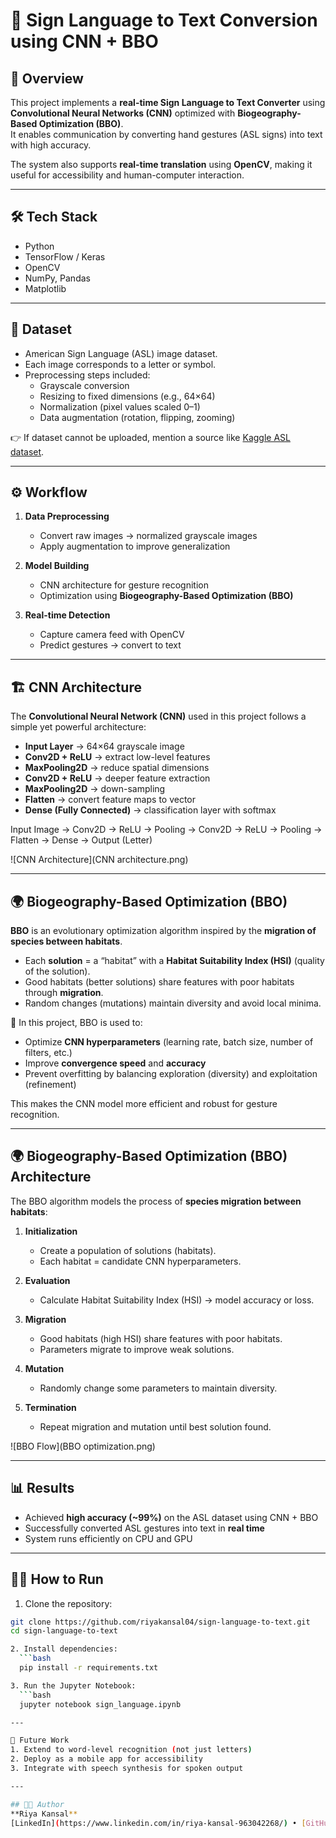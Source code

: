 # 🤟 Sign Language to Text Conversion using CNN + BBO

## 📌 Overview
This project implements a **real-time Sign Language to Text Converter** using **Convolutional Neural Networks (CNN)** optimized with **Biogeography-Based Optimization (BBO)**.  
It enables communication by converting hand gestures (ASL signs) into text with high accuracy.  

The system also supports **real-time translation** using **OpenCV**, making it useful for accessibility and human-computer interaction.  

---

## 🛠 Tech Stack
- Python  
- TensorFlow / Keras  
- OpenCV  
- NumPy, Pandas  
- Matplotlib  

---

## 📂 Dataset
- American Sign Language (ASL) image dataset.  
- Each image corresponds to a letter or symbol.  
- Preprocessing steps included:  
  - Grayscale conversion  
  - Resizing to fixed dimensions (e.g., 64×64)  
  - Normalization (pixel values scaled 0–1)  
  - Data augmentation (rotation, flipping, zooming)  

👉 If dataset cannot be uploaded, mention a source like [Kaggle ASL dataset](https://www.kaggle.com/datasets/datamunge/sign-language-mnist).  

---

## ⚙️ Workflow
1. **Data Preprocessing**  
   - Convert raw images → normalized grayscale images  
   - Apply augmentation to improve generalization  

2. **Model Building**  
   - CNN architecture for gesture recognition  
   - Optimization using **Biogeography-Based Optimization (BBO)**  

3. **Real-time Detection**  
   - Capture camera feed with OpenCV  
   - Predict gestures → convert to text  

---

## 🏗️ CNN Architecture
The **Convolutional Neural Network (CNN)** used in this project follows a simple yet powerful architecture:

- **Input Layer** → 64×64 grayscale image  
- **Conv2D + ReLU** → extract low-level features  
- **MaxPooling2D** → reduce spatial dimensions  
- **Conv2D + ReLU** → deeper feature extraction  
- **MaxPooling2D** → down-sampling  
- **Flatten** → convert feature maps to vector  
- **Dense (Fully Connected)** → classification layer with softmax  

Input Image → Conv2D → ReLU → Pooling → Conv2D → ReLU → Pooling → Flatten → Dense → Output (Letter)

![CNN Architecture](CNN architecture.png)

---

## 🌍 Biogeography-Based Optimization (BBO)
**BBO** is an evolutionary optimization algorithm inspired by the **migration of species between habitats**.  
- Each **solution** = a “habitat” with a **Habitat Suitability Index (HSI)** (quality of the solution).  
- Good habitats (better solutions) share features with poor habitats through **migration**.  
- Random changes (mutations) maintain diversity and avoid local minima.  

🔹 In this project, BBO is used to:  
- Optimize **CNN hyperparameters** (learning rate, batch size, number of filters, etc.)  
- Improve **convergence speed** and **accuracy**  
- Prevent overfitting by balancing exploration (diversity) and exploitation (refinement)  

This makes the CNN model more efficient and robust for gesture recognition.

---

## 🌍 Biogeography-Based Optimization (BBO) Architecture

The BBO algorithm models the process of **species migration between habitats**:

1. **Initialization**  
   - Create a population of solutions (habitats).  
   - Each habitat = candidate CNN hyperparameters.  

2. **Evaluation**  
   - Calculate Habitat Suitability Index (HSI) → model accuracy or loss.  

3. **Migration**  
   - Good habitats (high HSI) share features with poor habitats.  
   - Parameters migrate to improve weak solutions.  

4. **Mutation**  
   - Randomly change some parameters to maintain diversity.  

5. **Termination**  
   - Repeat migration and mutation until best solution found.  

![BBO Flow](BBO optimization.png)

---

## 📊 Results
- Achieved **high accuracy (~99%)** on the ASL dataset using CNN + BBO  
- Successfully converted ASL gestures into text in **real time**  
- System runs efficiently on CPU and GPU  

---

## 🧑‍💻 How to Run

1. Clone the repository:
  ```bash
  git clone https://github.com/riyakansal04/sign-language-to-text.git
  cd sign-language-to-text

2. Install dependencies:
    ```bash
    pip install -r requirements.txt

3. Run the Jupyter Notebook:
    ```bash
    jupyter notebook sign_language.ipynb

---

📌 Future Work
1. Extend to word-level recognition (not just letters)
2. Deploy as a mobile app for accessibility
3. Integrate with speech synthesis for spoken output

---

## 👩‍💻 Author
**Riya Kansal**  
[LinkedIn](https://www.linkedin.com/in/riya-kansal-963042268/) • [GitHub](https://github.com/riyakansal04)
